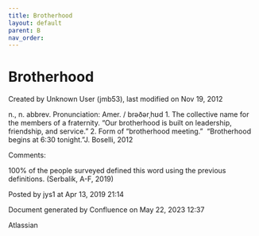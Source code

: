```yaml
---
title: Brotherhood
layout: default
parent: B
nav_order:
---
```


# Brotherhood

Created by  Unknown User (jmb53), last modified on Nov 19, 2012

n., n. abbrev. Pronunciation: Amer. / brəðərˌhʊd 1. The collective name for the members of a fraternity. “Our brotherhood is built on leadership, friendship, and service.” 2. Form of “brotherhood meeting.”  “Brotherhood begins at 6:30 tonight.”J. Boselli, 2012

Comments:

100% of the people surveyed defined this word using the previous definitions. (Serbalik, A-F, 2019)

Posted by jys1 at Apr 13, 2019 21:14

Document generated by Confluence on May 22, 2023 12:37

Atlassian
